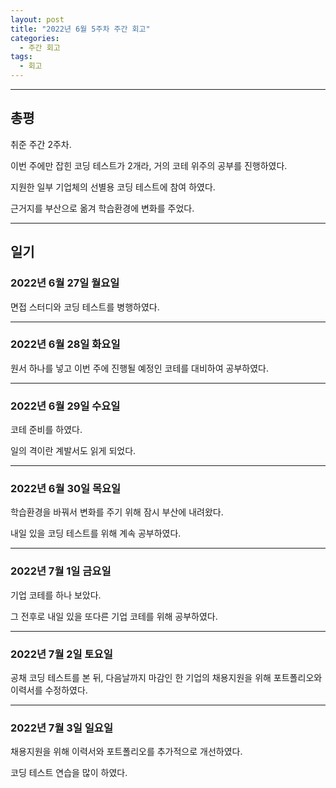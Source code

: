 ```yaml
---
layout: post
title: "2022년 6월 5주차 주간 회고"
categories:
  - 주간 회고
tags:
  - 회고
---
```


---

## 총평
취준 주간 2주차.

이번 주에만 잡힌 코딩 테스트가 2개라, 거의 코테 위주의 공부를 진행하였다.

지원한 일부 기업체의 선별용 코딩 테스트에 참여 하였다.

근거지를 부산으로 옮겨 학습환경에 변화를 주었다.

---
## 일기

### 2022년 6월 27일 월요일
면접 스터디와 코딩 테스트를 병행하였다.

---
### 2022년 6월 28일 화요일
원서 하나를 넣고 이번 주에 진행될 예정인 코테를 대비하여 공부하였다.

---
### 2022년 6월 29일 수요일
코테 준비를 하였다.

일의 격이란 계발서도 읽게 되었다.

---
### 2022년 6월 30일 목요일
학습환경을 바꿔서 변화를 주기 위해 잠시 부산에 내려왔다.

내일 있을 코딩 테스트를 위해 계속 공부하였다.

---
### 2022년 7월 1일 금요일
기업 코테를 하나 보았다.

그 전후로 내일 있을 또다른 기업 코테를 위해 공부하였다.

---
### 2022년 7월 2일 토요일
공채 코딩 테스트를 본 뒤, 다음날까지 마감인 한 기업의 채용지원을 위해 포트폴리오와 이력서를 수정하였다.

---
### 2022년 7월 3일 일요일

채용지원을 위해 이력서와 포트폴리오를 추가적으로 개선하였다.

코딩 테스트 연습을 많이 하였다.